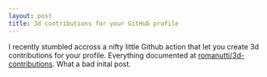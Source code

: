 ```yaml
---
layout: post
title: 3d contributions for your GitHub profile
---
```


I recently stumbled accross a nifty little Github action that let you create 3d contributions for your profile. Everything documented at [romanutti/3d-contributions](https://github.com/romanutti/3d-contributions). What a bad inital post.
